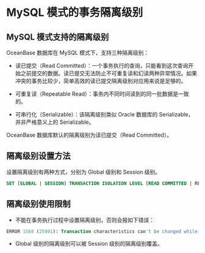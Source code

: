 # MySQL 模式的事务隔离级别

## MySQL 模式支持的隔离级别

OceanBase 数据库在 MySQL 模式下，支持三种隔离级别：

* 读已提交（Read Committed）：一个事务执行的查询，只能看到这次查询开始之前提交的数据。读已提交无法防止不可重复读和幻读两种异常情况。如果冲突的事务比较少，简单高效的读已提交隔离级别对应用来说是足够的。

* 可重复读（Repeatable Read）：事务内不同时间读到的同一批数据是一致的。

* 可串行化（Serializable）：该隔离级别类似 Oracle 数据库的 Serializable，并非严格意义上的 Serializable。

OceanBase 数据库默认的隔离级别为读已提交（Read Committed）。

## 隔离级别设置方法

设置隔离级别有两种方式，分别为 Global 级别和 Session 级别。

```sql
SET [GLOBAL | SESSION] TRANSACTION ISOLATION LEVEL [READ COMMITTED | REPEATABLE READ | SERIALIZABLE];
```

## 隔离级别使用限制

* 不能在事务执行过程中设置隔离级别，否则会报如下错误：

```sql
ERROR 1568 (25001): Transaction characteristics can't be changed while a transaction is in progress
```

* Global 级别的隔离级别可以被 Session 级别的隔离级别覆盖。
